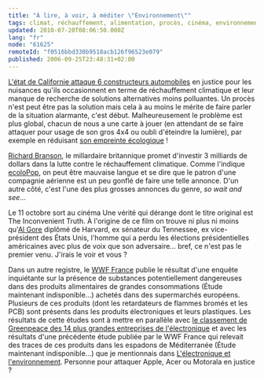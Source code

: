 ```yaml
---
title: "À lire, à voir, à méditer \"Environnement\""
tags: climat, réchauffement, alimentation, procès, cinéma, environnement
updated: 2010-07-20T08:06:50.000Z
lang: "fr"
node: "61625"
remoteId: "f0516bbd330b9518acb126f96523e079"
published: 2006-09-25T23:48:31+02:00
---
```


[L'état de Californie attaque 6 constructeurs
automobiles](http://www.univers-nature.com/actualite/climat/la-californie-attaque-les-constructeurs-automobiles-pour-cause-de-pollution-54270.html)
en justice pour les nuisances qu'ils occasionnent en terme de réchauffement
climatique et leur manque de recherche de solutions alternatives moins
polluantes. Un procès n'est peut être pas la
solution
mais cela à au moins le mérite de faire parler de la situation alarmante, c'est
début. Malheureusement le problème est plus global, chacun de nous a une carte à
jouer (en attendant de se faire attaquer pour usage de son gros 4x4 ou oubli
d'éteindre la lumière), par exemple en réduisant [son empreinte
écologique](http://www.earthday.org/take-action/footprint-calculator/)&nbsp;!


[Richard Branson](http://fr.wikipedia.org/wiki/Richard_Branson), le millardaire
britannique promet d'investir 3 milliards de dollars dans la lutte contre le
réchauffement climatique. Comme l'indique
[ecoloPop](http://www.ecolopop.info/article/richard-branson-reserve-3-milliards-pour-la-planete),
on peut être mauvaise langue et se dire que le patron d'une compagnie aérienne
est un peu gonflé de faire une telle annonce. D'un autre côté, c'est l'une des
plus grosses annonces du genre, *so wait and see*...


Le 11 octobre sort au cinéma Une vérité qui
dérange dont le titre original est The
Inconvenient Truth. À l'origine de ce film on
trouve ni plus ni moins qu'[Al Gore](http://fr.wikipedia.org/wiki/Al_Gore)
diplômé de Harvard, ex sénateur du Tennessee, ex vice-président des États Unis,
l'homme qui a perdu les élections présidentielles américaines avec plus de voix
que son adversaire... bref, ce n'est pas le premier venu. J'irais le voir et
vous&nbsp;?

Dans un autre registre, le [WWF France](http://www.wwf.fr/) publie le résultat
d'une enquête inquiétante sur la présence de substances potentiellement
dangereuses dans des produits alimentaires de grandes
consommations (Étude maintenant indisponible...)
achetés dans des supermarchés européens. Plusieurs de ces produits (dont les
retardateurs de flammes bromés et les PCB) sont présents dans les produits
électroniques et leurs plastiques. Les résultats de cette études sont à mettre
en parallèle avec [le classement de Greenpeace des 14 plus grandes entreprises
de
l'électronique](http://www.greenpeace.org/international/en/press/releases/Electronic-giants-failing-to-go-green-/)
et avec les résultats d'une précédente étude publiée par le WWF France qui
relevait des traces de ces produits dans les espadons de
Méditerranée (Étude maintenant indisponible...)
que je mentionnais dans [L'électronique et
l'environnement](/post/l-electronique-et-l-environnement). Personne pour
attaquer Apple, Acer ou Motorala en justice ?
